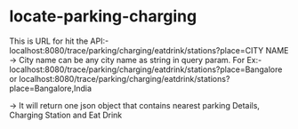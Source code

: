 # locate-parking-charging
This is URL for hit the API:-
   localhost:8080/trace/parking/charging/eatdrink/stations?place=CITY NAME
-> City name can be any city name as string in query param.
   For Ex:-
   localhost:8080/trace/parking/charging/eatdrink/stations?place=Bangalore
                          or
   localhost:8080/trace/parking/charging/eatdrink/stations?place=Bangalore,India                       

-> It will return one json object that contains nearest parking Details, Charging Station and Eat Drink
